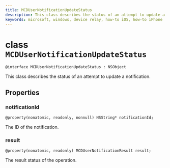 ```yaml
---
title: MCDUserNotificationUpdateStatus
description: This class describes the status of an attempt to update a notification.
keywords: microsoft, windows, device relay, how-to iOS, how-to iPhone 
---
```


# class `MCDUserNotificationUpdateStatus`

```
@interface MCDUserNotificationUpdateStatus : NSObject
```

This class describes the status of an attempt to update a notification.

## Properties

### notificationId
`@property(nonatomic, readonly, nonnull) NSString* notificationId;`

The ID of the notification.

### result
`@property(nonatomic, readonly) MCDUserNotificationResult result;`

The result status of the operation.
